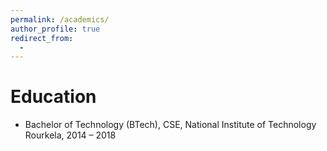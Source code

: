 ```yaml
---
permalink: /academics/
author_profile: true
redirect_from: 
  - 
---
```


Education
======
* Bachelor of Technology (BTech), CSE, National Institute of Technology Rourkela, 2014 – 2018 
